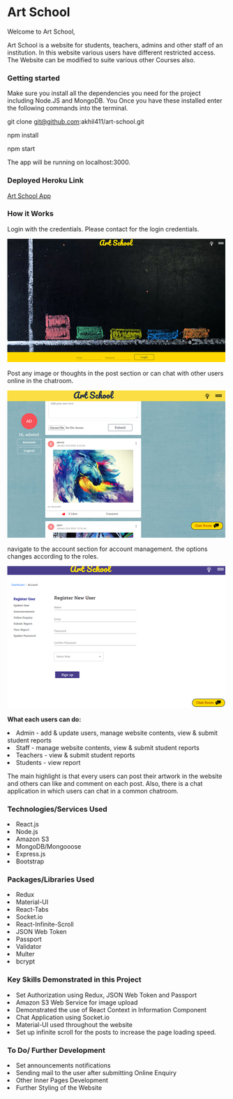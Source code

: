 <h1>Art School</h1>

<p> Welcome to Art School, 
<p>Art School is a website for students, teachers, admins and other staff of an institution. In this website various users have different restricted access. The Website can be modified to suite various other Courses also.


<h3>Getting started</h3>

Make sure you install all the dependencies you need for the project including Node.JS and MongoDB. You Once you have these installed enter the following commands into the terminal.

git clone git@github.com:akhil411/art-school.git

npm install 

npm start

The app will be running on localhost:3000.

<h3>Deployed Heroku Link</h3>

<a href="https://art-school.herokuapp.com/" target="_blank">Art School App</a>

<h3>How it Works</h3>

Login with the credentials.
Please contact for the login credentials.

 <img src="client/public/assets/images/login.png"></img>

Post any image or thoughts in the post section or can chat with other users online in the chatroom.

<img src="client/public/assets/images/dashboard.png"></img>

navigate to the account section for account management.
the options changes according to the roles. 

<img src="client/public/assets/images/account.png"></img>

<p><strong>What each users can do:</strong>

<li>Admin - add & update users, manage website contents, view & submit student reports
<li>Staff - manage website contents, view & submit student reports
<li>Teachers - view & submit student reports
<li>Students - view report

<p>The main highlight is that every users can post their artwork in the website and others can like and comment on each post. Also, there is a chat application in which users can chat in a common chatroom.



<h3>Technologies/Services Used</h3>
<li>React.js
<li>Node.js
<li>Amazon S3
<li>MongoDB/Mongooose
<li>Express.js
<li>Bootstrap

<h3>Packages/Libraries Used</h3>
<li>Redux
<li>Material-UI
<li>React-Tabs
<li>Socket.io
<li>React-Infinite-Scroll
<li>JSON Web Token
<li>Passport
<li>Validator
<li>Multer
<li>bcrypt

<h3>Key Skills Demonstrated in this Project</h3>
<li>Set Authorization using Redux, JSON Web Token and Passport
<li>Amazon S3 Web Service for image upload
<li>Demonstrated the use of React Context in Information Component
<li>Chat Application using Socket.io
<li>Material-UI used throughout the website
<li>Set up infinite scroll for the posts to increase the page loading speed.

<h3>To Do/ Further Development</h3>
<li>Set announcements notifications
<li>Sending mail to the user after submitting Online Enquiry
<li>Other Inner Pages Development
<li>Further Styling of the Website
